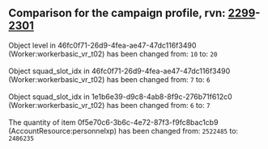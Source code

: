 ## Comparison for the campaign profile, rvn: [2299](https://github.com/PRO100KatYT/FortniteProfileRevisions/tree/main/profiles/campaign/2299%20campaign.json)-[2301](https://github.com/PRO100KatYT/FortniteProfileRevisions/tree/main/profiles/campaign/2301%20campaign.json)

Object level in 46fc0f71-26d9-4fea-ae47-47dc116f3490 (Worker:workerbasic_vr_t02) has been changed from: `10` to: `20`
<br><br>
Object squad_slot_idx in 46fc0f71-26d9-4fea-ae47-47dc116f3490 (Worker:workerbasic_vr_t02) has been changed from: `7` to: `6`
<br><br>
Object squad_slot_idx in 1e1b6e39-d9c8-4ab8-8f9c-276b71f612c0 (Worker:workerbasic_vr_t02) has been changed from: `6` to: `7`
<br><br>
The quantity of item 0f5e70c6-3b6c-4e72-87f3-f9fc8bac1cb9 (AccountResource:personnelxp) has been changed from: `2522485` to: `2486235`
<br><br>
